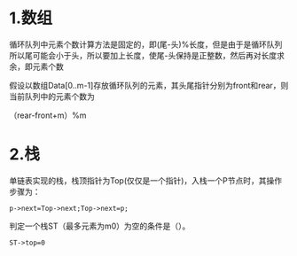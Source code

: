 # 1.数组

循环队列中元素个数计算方法是固定的，即(尾-头)%长度，但是由于是循环队列所以尾可能会小于头，所以要加上长度，使尾-头保持是正整数，然后再对长度求余，即元素个数

假设以数组Data[0..m-1]存放循环队列的元素，其头尾指针分别为front和rear，则当前队列中的元素个数为

（rear-front+m）%m

# 2.栈

单链表实现的栈，栈顶指针为Top(仅仅是一个指针)，入栈一个P节点时，其操作步骤为： 

```
p->next=Top->next;Top->next=p;
```

判定一个栈ST（最多元素为m0）为空的条件是（）。 

```
ST->top=0
```

